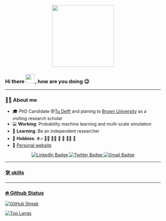 <div id="header" align="center">
  <img src="https://media1.giphy.com/media/WtTnAfZn6aVJfBzlN3/giphy.gif" width="200"/>
</div>


### Hi there <img src="https://media.giphy.com/media/hvRJCLFzcasrR4ia7z/giphy.gif" width="30px"/>, how are you doing :wink:
---

### :student: About me <img src="https://komarev.com/ghpvc/?username=JiaxiangYi96&style=flat-square&color=blue" alt=""/>
- :mortar_board: PhD Candidate @[Tu Delft](https://www.tudelft.nl/) and planing to [Brown University](https://www.brown.edu/) as a visiting research scholar
- 💻 __Working__: Probability machine learning and multi-scale simulation 
- :muscle: __Learning__: Be an independent researcher
- :seedling: __Hobbies__: ⛹️‍♂️  🏃‍♂️  🏊‍♂️  🏸  📸  🧑‍🍳  🥢
- :speech_balloon: [Personal website](https://jiaxiangyi96.github.io/)

<div align= "center" id="badges">
  <a href="https://www.linkedin.com/in/jiaxiang-yi-ab9020221" target="_blank"><img src="https://img.shields.io/badge/LinkedIn-blue?style=for-the-badge&logo=linkedin&logoColor=white" alt="LinkedIn Badge"/> 
  <a href="https://twitter.com/yagafighting" target="_blank"><img src="https://img.shields.io/badge/Twitter-blue?style=for-the-badge&logo=Twitter&logoColor=white" alt="Twitter Badge"/> 
  <a href = "mailto:yagafighting@gmail.com"><img src="https://img.shields.io/badge/Gmail-red?style=for-the-badge&logo=Gmail&logoColor=white" alt="Gmail Badge"/>
</div>
    

---
### 🛠️ skills 
    
---
### 🔥 Github Status 
[![GitHub Streak](http://github-readme-streak-stats.herokuapp.com?user=JiaxiangYi96&theme=dark&background=000000)](https://git.io/streak-stats)
    
[![Top Langs](https://github-readme-stats.vercel.app/api/top-langs/?username=JiaxiangYi96&layout=compact&theme=vision-friendly-dark)](https://github.com/anuraghazra/github-readme-stats)
